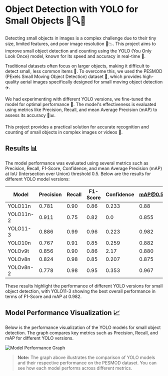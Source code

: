# Object Detection with YOLO for Small Objects 🐾🔍👀

Detecting small objects in images is a complex challenge due to their tiny size, limited features, and poor image resolution 🐜📉. This project aims to improve small object detection and counting using the YOLO (You Only Look Once) model, known for its speed and accuracy in real-time 🚀. 

Traditional datasets often focus on larger objects, making it difficult to detect small, less common items 👀. To overcome this, we used the PESMOD (PExels Small Moving Object Detection) dataset 📸, which provides high-quality aerial images specifically designed for small moving object detection ✈️.

We had experimenting with different YOLO versions, we fine-tuned the model for optimal performance 🌱. The model's effectiveness is evaluated using metrics like Precision, Recall, and mean Average Precision (mAP) to assess its accuracy 🎯📊.

This project provides a practical solution for accurate recognition and counting of small objects in complex images or videos 🎥.

## Results 📊

The model performance was evaluated using several metrics such as Precision, Recall, F1-Score, Confidence, and mean Average Precision (mAP) at IoU (Intersection over Union) threshold 0.5. Below are the results for different YOLO model versions:

| Model       | Precision | Recall | F1-Score | Confidence | mAP@0.5 |
|-------------|-----------|--------|----------|------------|---------|
| YOLO11n     | 0.781     | 0.90   | 0.86     | 0.233      | 0.88    |
| YOLO11n-2   | 0.911     | 0.75   | 0.82     | 0.0        | 0.855   |
| YOLO11-3    | 0.886     | 0.99   | 0.96     | 0.223      | 0.982   |
| YOLO10n     | 0.767     | 0.91   | 0.85     | 0.259      | 0.882   |
| YOLOv9t     | 0.856     | 0.90   | 0.86     | 2.17       | 0.880   |
| YOLOv8n     | 0.824     | 0.98   | 0.85     | 0.207      | 0.875   |
| YOLOv8n-2   | 0.778     | 0.98   | 0.95     | 0.353      | 0.967   |

These results highlight the performance of different YOLO versions for small object detection, with YOLO11-3 showing the best overall performance in terms of F1-Score and mAP at 0.982.

## Model Performance Visualization 📈

Below is the performance visualization of the YOLO models for small object detection. The graph compares key metrics such as Precision, Recall, and mAP for different YOLO versions.

![Model Performance Graph](https://github.com/yourusername/yourrepository/blob/main/results/performance_graph.png)

> **Note:** The graph above illustrates the comparison of YOLO models and their respective performance on the PESMOD dataset. You can see how each model performs across different metrics.

